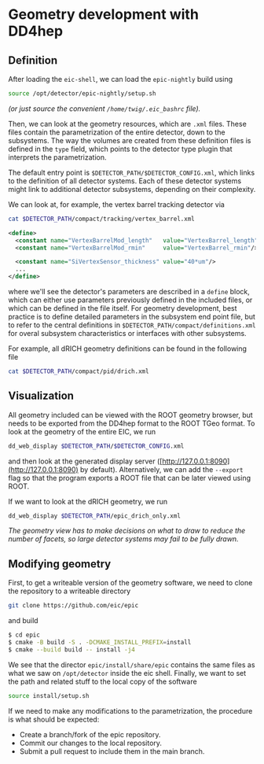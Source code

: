 # Geometry development with DD4hep
## Definition
After loading the `eic-shell`, we can load the `epic-nightly` build using
```bash
source /opt/detector/epic-nightly/setup.sh
```
*(or just source the convenient `/home/twig/.eic_bashrc` file).*

Then, we can look at the geometry resources, which are `.xml` files.
These files contain the parametrization of the entire detector, down to the subsystems.
The way the volumes are created from these definition files is defined in the `type` field, which points to the detector type plugin that interprets the parametrization.

The default entry point is `$DETECTOR_PATH/$DETECTOR_CONFIG.xml`, which links to the definition of all detector systems.
Each of these detector systems might link to additional detector subsystems, depending on their complexity.

We can look at, for example, the vertex barrel tracking detector via
```bash
cat $DETECTOR_PATH/compact/tracking/vertex_barrel.xml
```
```xml
<define>
  <constant name="VertexBarrelMod_length"   value="VertexBarrel_length"/>
  <constant name="VertexBarrelMod_rmin"     value="VertexBarrel_rmin"/>

  <constant name="SiVertexSensor_thickness" value="40*um"/>
  ...
</define>
```
where we'll see the detector's parameters are described in a `define` block, which can either use parameters previously defined in the included files, or which can be defined in the file itself.
For geometry development, best practice is to define detailed parameters in the subsystem end point file, but to refer to the central definitions in `$DETECTOR_PATH/compact/definitions.xml` for overal subsystem characteristics or interfaces with other subsystems.

For example, all dRICH geometry definitions can be found in the following file
```bash
cat $DETECTOR_PATH/compact/pid/drich.xml
```

## Visualization
All geometry included can be viewed with the ROOT geometry browser, but needs to be exported from the DD4hep format to the ROOT TGeo format.
To look at the geometry of the entire EIC, we run
```bash
dd_web_display $DETECTOR_PATH/$DETECTOR_CONFIG.xml
```
and then look at the generated display server ([http://127.0.0.1:8090](http://127.0.0.1:8090) by default).
Alternatively, we can add the `--export` flag so that the program exports a ROOT file that can be later viewed using ROOT.

If we want to look at the dRICH geometry, we run
```bash
dd_web_display $DETECTOR_PATH/epic_drich_only.xml
```

*The geometry view has to make decisions on what to draw to reduce the number of facets, so large detector systems may fail to be fully drawn.*

## Modifying geometry
First, to get a writeable version of the geometry software, we need to clone the repository to a writeable directory
```bash
git clone https://github.com/eic/epic
```
and build
```bash
$ cd epic
$ cmake -B build -S . -DCMAKE_INSTALL_PREFIX=install
$ cmake --build build -- install -j4
```

We see that the director `epic/install/share/epic` contains the same files as what we saw on `/opt/detector` inside the eic shell.
Finally, we want to set the path and related stuff to the local copy of the software
```bash
source install/setup.sh
```

If we need to make any modifications to the parametrization, the procedure is what should be expected:
* Create a branch/fork of the epic repository.
* Commit our changes to the local repository.
* Submit a pull request to include them in the main branch.
